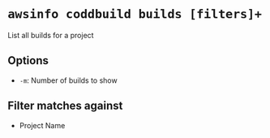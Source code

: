 # `awsinfo coddbuild builds [filters]+`

List all builds for a project

## Options

* `-m`: Number of builds to show

## Filter matches against

* Project Name
